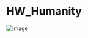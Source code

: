 # HW_Humanity
![image](https://user-images.githubusercontent.com/104380929/187143218-8de95a30-b939-4854-abe7-ca35a951447b.png)
